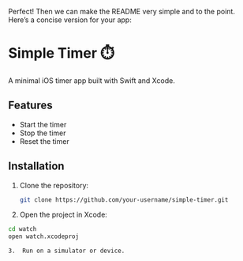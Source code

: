 Perfect! Then we can make the README very simple and to the point. Here’s a concise version for your app:

# Simple Timer ⏱️

A minimal iOS timer app built with Swift and Xcode.  

## Features
- Start the timer
- Stop the timer
- Reset the timer  

## Installation
1. Clone the repository:
   ```bash
   git clone https://github.com/your-username/simple-timer.git

2.	Open the project in Xcode:
  ```bash
  cd watch
  open watch.xcodeproj

3.	Run on a simulator or device.
